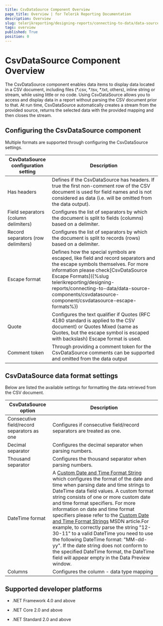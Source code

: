```yaml
---
title: CsvDataSource Component Overview
page_title: Overview | for Telerik Reporting Documentation
description: Overview
slug: telerikreporting/designing-reports/connecting-to-data/data-source-components/csvdatasource-component/overview
tags: overview
published: True
position: 0
---
```


# CsvDataSource Component Overview



The CsvDataSource component enables data items to display data located in a CSV document, including files (*.csv, *.tsv, *.txt, others),         inline string or stream, while using little or no code. Using CsvDataSource allows you to access and display data in a report without         parsing the CSV document prior to that. At run time, CsvDataSource automatically creates a stream from the provided source,         returns the selected data with the provided mapping and then closes the stream.       

## Configuring the CsvDataSource component

Multiple formats are supported through configuring the CsvDataSource settings.


| CsvDataSource configuration setting | Description |
| ------ | ------ |
|Has headers|Defines if the CsvDataSource has headers.                 If true the first non-comment row of the CSV document is used for field names and is not considered as data                 (i.e. will be omitted from the data output).|
|Field separators (column delimiters)|Configures the list of separators by which the document is split to fields (columns) based on a delimiter.|
|Record separators (row delimiters)|Configures the list of separators by which the document is split to records (rows) based on a delimiter.|
|Escape format|Defines how the special symbols are escaped, like field and record separators and the escape symbols themselves.                 For more information please check[CsvDataSource Escape Formats]({%slug telerikreporting/designing-reports/connecting-to-data/data-source-components/csvdatasource-component/csvdatasource-escape-formats%})|
|Quote|Configures the text qualifier if Quotes (RFC 4180 standard is applied to the CSV document) or Quotes Mixed (same as Quotes, but the escape symbol is escaped with backslash) Escape format is used.|
|Comment token|Through providing a comment token for the CsvDataSource comments can be supported and omitted from the data output|




## CsvDataSource data format settings

Below are listed the available settings for formatting the data retrieved from the CSV document.         


| CsvDataSource option | Description |
| ------ | ------ |
|Consecutive field/record separators as one|Configures if consecutive field/record separators are treated as one.|
|Decimal separator|Configures the decimal separator when parsing numbers.|
|Thousand separator|Configures the thousand separator when parsing numbers.|
|DateTime format|A [Custom Date and Time Format String](https://msdn.microsoft.com/en-us/library/8kb3ddd4.aspx) which configures the format of the date and time when parsing date and time strings to DateTime data field values.                 A custom format string consists of one or more custom date and time format specifiers. For more information on date and time format specifiers                 please refer to the [Custom Date and Time Format Strings](https://msdn.microsoft.com/en-us/library/8kb3ddd4.aspx) MSDN article.For example, to correctly parse the string "12-30-11" to a valid DateTime you need to use the following DateTime format: "MM-dd-yy".                  If the date string does not conform to the specified DateTime format, the DateTime field will appear empty in the Data Preview window.|
|Columns|Configures the column - data type mapping|




## Supported developer platforms

* .NET Framework 4.0 and above             

* .NET Core 2.0 and above             

* .NET Standard 2.0 and above             
